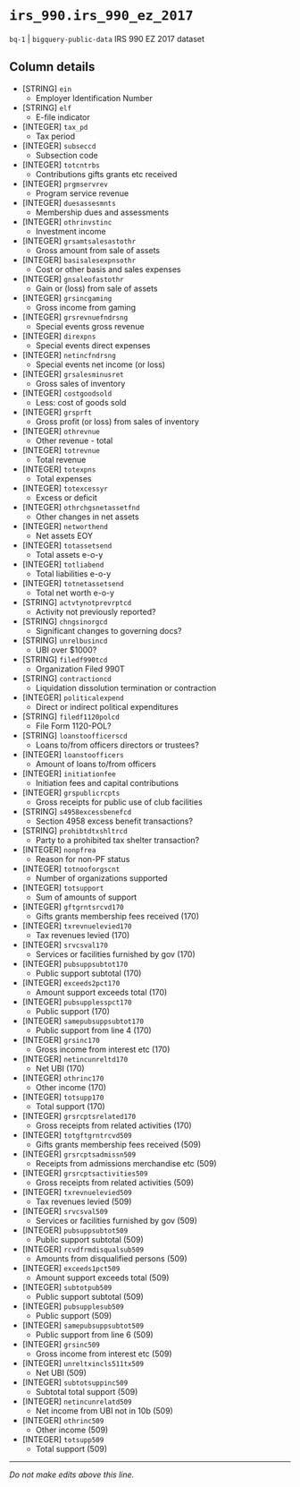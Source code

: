 # `irs_990.irs_990_ez_2017`
`bq-1` | `bigquery-public-data`
IRS 990 EZ 2017 dataset

## Column details
* [STRING]    `ein`
  - Employer Identification Number
* [STRING]    `elf`
  - E-file indicator
* [INTEGER]   `tax_pd`
  - Tax period
* [INTEGER]   `subseccd`
  - Subsection code
* [INTEGER]   `totcntrbs`
  - Contributions gifts grants etc received
* [INTEGER]   `prgmservrev`
  - Program service revenue
* [INTEGER]   `duesassesmnts`
  - Membership dues and assessments
* [INTEGER]   `othrinvstinc`
  - Investment income
* [INTEGER]   `grsamtsalesastothr`
  - Gross amount from sale of assets
* [INTEGER]   `basisalesexpnsothr`
  - Cost or other basis and sales expenses
* [INTEGER]   `gnsaleofastothr`
  - Gain or (loss) from sale of assets
* [INTEGER]   `grsincgaming`
  - Gross income from gaming
* [INTEGER]   `grsrevnuefndrsng`
  - Special events gross revenue
* [INTEGER]   `direxpns`
  - Special events direct expenses
* [INTEGER]   `netincfndrsng`
  - Special events net income (or loss)
* [INTEGER]   `grsalesminusret`
  - Gross sales of inventory
* [INTEGER]   `costgoodsold`
  - Less: cost of goods sold
* [INTEGER]   `grsprft`
  - Gross profit (or loss) from sales of inventory
* [INTEGER]   `othrevnue`
  - Other revenue - total
* [INTEGER]   `totrevnue`
  - Total revenue
* [INTEGER]   `totexpns`
  - Total expenses
* [INTEGER]   `totexcessyr`
  - Excess or deficit
* [INTEGER]   `othrchgsnetassetfnd`
  - Other changes in net assets
* [INTEGER]   `networthend`
  - Net assets EOY
* [INTEGER]   `totassetsend`
  - Total assets e-o-y
* [INTEGER]   `totliabend`
  - Total liabilities e-o-y
* [INTEGER]   `totnetassetsend`
  - Total net worth e-o-y
* [STRING]    `actvtynotprevrptcd`
  - Activity not previously reported?
* [STRING]    `chngsinorgcd`
  - Significant changes to governing docs?
* [STRING]    `unrelbusincd`
  - UBI over $1000?
* [STRING]    `filedf990tcd`
  - Organization Filed 990T
* [STRING]    `contractioncd`
  - Liquidation dissolution termination or contraction
* [INTEGER]   `politicalexpend`
  - Direct or indirect political expenditures
* [STRING]    `filedf1120polcd`
  - File Form 1120-POL?
* [STRING]    `loanstoofficerscd`
  - Loans to/from officers directors or trustees?
* [INTEGER]   `loanstoofficers`
  - Amount of loans to/from officers
* [INTEGER]   `initiationfee`
  - Initiation fees and capital contributions
* [INTEGER]   `grspublicrcpts`
  - Gross receipts for public use of club facilities
* [STRING]    `s4958excessbenefcd`
  - Section 4958 excess benefit transactions?
* [STRING]    `prohibtdtxshltrcd`
  - Party to a prohibited tax shelter transaction?
* [INTEGER]   `nonpfrea`
  - Reason for non-PF status
* [INTEGER]   `totnooforgscnt`
  - Number of organizations supported
* [INTEGER]   `totsupport`
  - Sum of amounts of support
* [INTEGER]   `gftgrntsrcvd170`
  - Gifts grants membership fees received (170)
* [INTEGER]   `txrevnuelevied170`
  - Tax revenues levied (170)
* [INTEGER]   `srvcsval170`
  - Services or facilities furnished by gov (170)
* [INTEGER]   `pubsuppsubtot170`
  - Public support subtotal (170)
* [INTEGER]   `exceeds2pct170`
  - Amount support exceeds total (170)
* [INTEGER]   `pubsupplesspct170`
  - Public support (170)
* [INTEGER]   `samepubsuppsubtot170`
  - Public support from line 4 (170)
* [INTEGER]   `grsinc170`
  - Gross income from interest etc (170)
* [INTEGER]   `netincunreltd170`
  - Net UBI (170)
* [INTEGER]   `othrinc170`
  - Other income (170)
* [INTEGER]   `totsupp170`
  - Total support (170)
* [INTEGER]   `grsrcptsrelated170`
  - Gross receipts from related activities (170)
* [INTEGER]   `totgftgrntrcvd509`
  - Gifts grants membership fees received (509)
* [INTEGER]   `grsrcptsadmissn509`
  - Receipts from admissions merchandise etc (509)
* [INTEGER]   `grsrcptsactivities509`
  - Gross receipts from related activities (509)
* [INTEGER]   `txrevnuelevied509`
  - Tax revenues levied (509)
* [INTEGER]   `srvcsval509`
  - Services or facilities furnished by gov (509)
* [INTEGER]   `pubsuppsubtot509`
  - Public support subtotal (509)
* [INTEGER]   `rcvdfrmdisqualsub509`
  - Amounts from disqualified persons (509)
* [INTEGER]   `exceeds1pct509`
  - Amount support exceeds total (509)
* [INTEGER]   `subtotpub509`
  - Public support subtotal (509)
* [INTEGER]   `pubsupplesub509`
  - Public support (509)
* [INTEGER]   `samepubsuppsubtot509`
  - Public support from line 6 (509)
* [INTEGER]   `grsinc509`
  - Gross income from interest etc (509)
* [INTEGER]   `unreltxincls511tx509`
  - Net UBI (509)
* [INTEGER]   `subtotsuppinc509`
  - Subtotal total support (509)
* [INTEGER]   `netincunrelatd509`
  - Net income from UBI not in 10b (509)
* [INTEGER]   `othrinc509`
  - Other income (509)
* [INTEGER]   `totsupp509`
  - Total support (509)

-------------------------------------------------------------------------------
*Do not make edits above this line.*
